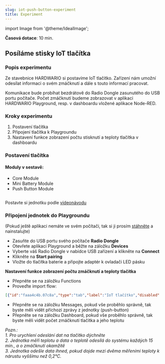 ```yaml
---
slug: iot-push-button-experiment
title: Experiment
---
```

import Image from '@theme/IdealImage';

**Časová dotace**: 10 min. 

## Posíláme stisky IoT tlačítka

### Popis experimentu

Ze stavebnice HARDWARIO si postavíme IoT tlačítko. Zařízení nám umožní odesílat informaci o svém zmáčknutí a dále s touto informací pracovat. 

Komunikace bude probíhat bezdrátově do Radio Dongle zasunutého do USB portu počítače. Počet zmáčknutí budeme zobrazovat v aplikaci HARDWARIO Playground, resp. v dashboardu vložené aplikace Node-RED. 

### Kroky experimentu

1. Postavení tlačítka  
2. Připojení tlačítka k Playgroundu
3. Nastavení funkce zobrazení počtu stisknutí a teploty tlačítka v dashboardu

### Postavení tlačítka

#### Moduly v sestavě:

* Core Module
* Mini Battery Module
* Push Button Module

<div class="container">
  <div class="row">
    <Image img={require('./push-button-canvas.webp')}/>
  </div>
</div>

Postavte si jednotku podle [videonávodu](https://www.youtube.com/watch?v=OCPPKXzCBg0)

### Připojení jednotek do Playgroundu

(Pokud ještě aplikaci nemáte ve svém počítači, tak si ji prosím [stáhněte](https://github.com/hardwario/hardwario-playground/releases) a nainstalujte)

* Zasuňte do USB portu svého počítače **Radio Dongle**
* Otevřete aplikaci Playground a běžte na záložku **Devices**
* Vyberte váš Radio Dongle v nabídce USB zařízení a klikněte na **Connect**
* Klikněte na **Start pairing**
* Vložte do tlačítka baterie a připojte adaptér k ovladači LED pásku

**Nastavení funkce zobrazení počtu zmáčknutí a teploty tlačítka**

* Přepněte se na záložku Functions
* Proveďte import flow:

```json
[{"id":"faaa4c4b.07c8a","type":"tab","label":"IoT tlačítko","disabled":false,"info":""},{"id":"a31fe112.0c3f9","type":"mqtt in","z":"faaa4c4b.07c8a","name":"","topic":"node/push-button:0/push-button/-/event-count","qos":"2","datatype":"auto","broker":"a382db22.fb11e8","x":200,"y":180,"wires":[["17cb0618.68ab3a"]]},{"id":"e3c3adba.98ee8","type":"mqtt in","z":"faaa4c4b.07c8a","name":"","topic":"node/push-button:0/thermometer/0:1/temperature","qos":"2","datatype":"auto","broker":"29fba84a.b2af58","x":210,"y":360,"wires":[["ffc89eb2.03b23"]]},{"id":"ffc89eb2.03b23","type":"ui_text","z":"faaa4c4b.07c8a","group":"57ff470b.93fdf8","order":3,"width":0,"height":0,"name":"","label":"Teplota","format":"{{msg.payload}}°C","layout":"row-spread","x":540,"y":360,"wires":[]},{"id":"17cb0618.68ab3a","type":"ui_text","z":"faaa4c4b.07c8a","group":"57ff470b.93fdf8","order":4,"width":0,"height":0,"name":"","label":"Počet stisků","format":"{{msg.payload}}","layout":"row-spread","x":550,"y":180,"wires":[]},{"id":"a382db22.fb11e8","type":"mqtt-broker","z":"","name":"","broker":"127.0.0.1","port":"1883","clientid":"","usetls":false,"compatmode":true,"keepalive":"60","cleansession":true,"birthTopic":"","birthQos":"0","birthPayload":"","closeTopic":"","closeQos":"0","closePayload":"","willTopic":"","willQos":"0","willPayload":""},{"id":"29fba84a.b2af58","type":"mqtt-broker","z":"","broker":"127.0.0.1","port":"1883","clientid":"","usetls":false,"compatmode":true,"keepalive":"60","cleansession":true,"birthTopic":"","birthQos":"0","birthPayload":"","willTopic":"","willQos":"0","willPayload":""},{"id":"57ff470b.93fdf8","type":"ui_group","z":"","name":"Default","tab":"11207769.c31889","order":1,"disp":true,"width":"6","collapse":false},{"id":"11207769.c31889","type":"ui_tab","z":"","name":"Home","icon":"dashboard"}]
```

* Přepněte se na záložku Messages, pokud vše proběhlo správně, tak byste měli vidět příchozí zprávy z jednotky (push-button)
* Přepněte se na záložku Dashboard, pokud vše proběhlo správně, tak byste měli vidět počet zmáčknutí tlačítka a jeho teplotu

*Pozn.:*  
*1. Pro urychlení odeslání dat na tlačítko dýchněte*  
*2. Jednotka měří teplotu a data o teplotě odesílá do systému každých 15 min., a o zmáčknutí okamžitě*  
*3. Jednotka odešle data ihned, pokud dojde mezi dvěma měřeními teploty k nárustu vyššímu než 0,2°C.*  